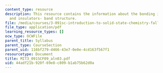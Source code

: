 ```yaml
---
content_type: resource
description: This resource contains the information about the bonding in metals, semiconductors
  and insulators- band structure.
file: /media/courses/3-091sc-introduction-to-solid-state-chemistry-fall-2010/44adf21b920f69e8c809b1ab75b62d0a_MIT3_091SCF09_aln03.pdf
file_type: application/pdf
learning_resource_types: []
ocw_type: OCWFile
parent_title: Syllabus
parent_type: CourseSection
parent_uid: 116bf279-d466-43e7-0e0e-4cd163f567f1
resourcetype: Document
title: MIT3_091SCF09_aln03.pdf
uid: 44adf21b-920f-69e8-c809-b1ab75b62d0a
---
```

